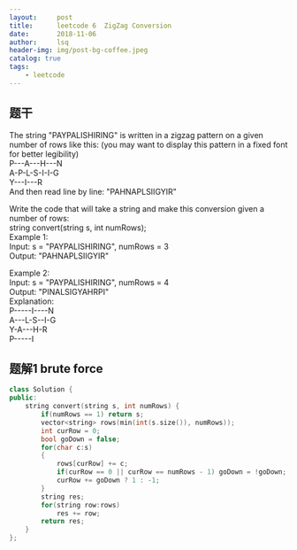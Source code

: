 ```yaml
---
layout:     post
title:      leetcode 6	ZigZag Conversion        
date:       2018-11-06    
author:     lsq    
header-img: img/post-bg-coffee.jpeg
catalog: true
tags:
    - leetcode
---
```


## 题干

The string "PAYPALISHIRING" is written in a zigzag pattern on a given number of rows like this: (you may want to display this pattern in a fixed font for better legibility)  
P---A---H---N   
A-P-L-S-I-I-G   
Y---I---R   
And then read line by line: "PAHNAPLSIIGYIR"   

Write the code that will take a string and make this conversion given a number of rows:   
string convert(string s, int numRows);   
Example 1:    
Input: s = "PAYPALISHIRING", numRows = 3    
Output: "PAHNAPLSIIGYIR"  
 
Example 2:  
Input: s = "PAYPALISHIRING", numRows = 4  
Output: "PINALSIGYAHRPI"  
Explanation:  
P-----I----N  
A---L-S--I-G  
Y-A---H-R  
P-----I  

## 题解1 brute force
```c++
class Solution {
public:
    string convert(string s, int numRows) {
        if(numRows == 1) return s;
        vector<string> rows(min(int(s.size()), numRows));
        int curRow = 0;
        bool goDown = false;
        for(char c:s)
        {
            rows[curRow] += c;
            if(curRow == 0 || curRow == numRows - 1) goDown = !goDown;
            curRow += goDown ? 1 : -1;
        }
        string res;
        for(string row:rows)
            res += row;
        return res;
    }
};


```
